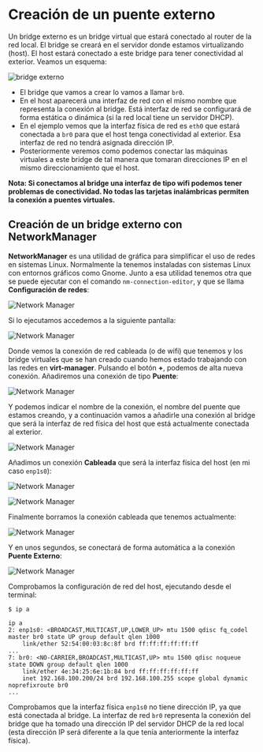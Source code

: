 # Creación de un puente externo

Un bridge externo es un bridge virtual que estará conectado al router de la red local. El bridge se creará en el servidor donde estamos virtualizando (host). El host estará conectado a este bridge para tener conectividad al exterior. Veamos un esquema:

![bridge externo](img/red_bridge_externo.drawio.png)

* El bridge que vamos a crear lo vamos a llamar `br0`.
* En el host aparecerá una interfaz de red con el mismo nombre que representa la conexión al bridge. Está interfaz de red se configurará de forma estática o dinámica (si la red local tiene un servidor DHCP).
* En el ejemplo vemos que la interfaz física de red es `eth0` que estará conectada a `br0` para que el host tenga conectividad al exterior. Esa interfaz de red no tendrá asignada dirección IP.
* Posteriormente veremos como podemos conectar las máquinas virtuales a este bridge de tal manera que tomaran direcciones IP en el mismo direccionamiento que el host.

**Nota: Si conectamos al bridge una interfaz de tipo wifi podemos tener problemas de conectividad. No todas las tarjetas inalámbricas permiten la conexión a puentes virtuales.**

## Creación de un bridge externo con NetworkManager

**NetworkManager** es una utilidad de gráfica para simplificar el uso de redes en sistemas Linux. Normalmente la tenemos instaladas con sistemas Linux con entornos gráficos como Gnome. Junto a esa utilidad tenemos otra que se puede ejecutar con el comando `nm-connection-editor`, y que se llama **Configuración de redes**:

![Network Manager](img/networkmanager1.png)

Si lo ejecutamos accedemos a la siguiente pantalla:

![Network Manager](img/networkmanager2.png)

Donde vemos la conexión de red cableada (o de wifi) que tenemos y los bridge virtuales que se han creado cuando hemos estado trabajando con las redes en **virt-manager**. Pulsando el botón **+**, podemos de alta nueva conexión. Añadiremos una conexión de tipo **Puente**:

![Network Manager](img/networkmanager3.png)

Y podemos indicar el nombre de la conexión, el nombre del puente que estamos creando, y a continuación vamos a añadirle una conexión al bridge que será la interfaz de red física del host que está actualmente conectada al exterior.

![Network Manager](img/networkmanager4.png)

Añadimos un conexión **Cableada** que será la interfaz física del host (en mi caso `enp1s0`):

![Network Manager](img/networkmanager5.png)

![Network Manager](img/networkmanager6.png)

Finalmente borramos la conexión cableada que tenemos actualmente:

![Network Manager](img/networkmanager7.png)

Y en unos segundos, se conectará de forma automática a la conexión **Puente Externo**:

![Network Manager](img/networkmanager8.png) 

Comprobamos la configuración de red del host, ejecutando desde el terminal:

```
$ ip a

ip a
2: enp1s0: <BROADCAST,MULTICAST,UP,LOWER_UP> mtu 1500 qdisc fq_codel master br0 state UP group default qlen 1000
    link/ether 52:54:00:03:8c:8f brd ff:ff:ff:ff:ff:ff
...
7: br0: <NO-CARRIER,BROADCAST,MULTICAST,UP> mtu 1500 qdisc noqueue state DOWN group default qlen 1000
    link/ether 4e:34:25:6e:1b:84 brd ff:ff:ff:ff:ff:ff
    inet 192.168.100.200/24 brd 192.168.100.255 scope global dynamic noprefixroute br0
...
```

Comprobamos que la interfaz física `enp1s0` no tiene dirección IP, ya que está conectada al bridge. La interfaz de red `br0` representa la conexión del bridge que ha tomado una dirección IP del servidor DHCP de la red local (esta dirección IP será diferente a la que tenía anteriormente la interfaz física).